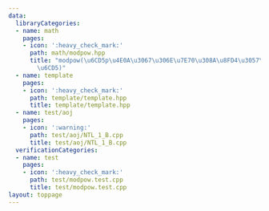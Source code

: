 ```yaml
---
data:
  libraryCategories:
  - name: math
    pages:
    - icon: ':heavy_check_mark:'
      path: math/modpow.hpp
      title: "modpow(\u6CD5p\u4E0A\u3067\u306E\u7E70\u308A\u8FD4\u3057\u4E8C\u4E57\
        \u6CD5)"
  - name: template
    pages:
    - icon: ':heavy_check_mark:'
      path: template/template.hpp
      title: template/template.hpp
  - name: test/aoj
    pages:
    - icon: ':warning:'
      path: test/aoj/NTL_1_B.cpp
      title: test/aoj/NTL_1_B.cpp
  verificationCategories:
  - name: test
    pages:
    - icon: ':heavy_check_mark:'
      path: test/modpow.test.cpp
      title: test/modpow.test.cpp
layout: toppage
---
```

